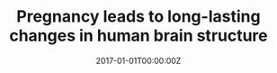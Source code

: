 ---
title: "Pregnancy leads to long-lasting changes in human brain structure"
authors:
- Elseline Hoekzema
- Erika Barba-Müller
- Marisol Picado
- Florencio Lucco
- David García García
- Juan Carlos Soliva
- Adolf Tobeña
- Manuel Desco
- Eveline A. Crone
- Susana Carmona
- Óscar Vilarroya
date: "2017-01-01T00:00:00Z"
doi: ""
publishDate: "2017-01-01T00:00:00Z"
publication_types: ["2"]
publication: "In *Nature Neuroscience*"
tags:
- Maternidad
featured: false
links:
- name: Enlace al artículo
  url: https://www.nature.com/articles/nn.4458
---